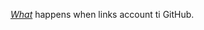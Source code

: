 [*What*](https://screeps.com/forum/topic/806/what-happens-when-i-link-my-account-to-github/5)
happens when links account ti GitHub.
